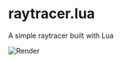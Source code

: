 # raytracer.lua
A simple raytracer built with Lua

![Render](https://user-images.githubusercontent.com/10259118/231303100-ee609722-1898-4eb9-b79e-6f63029c1b22.png)
